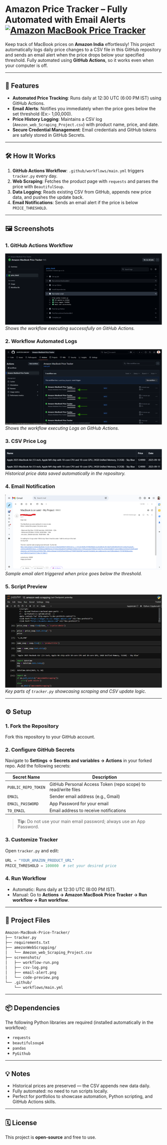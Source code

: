 # Amazon Price Tracker – Fully Automated with Email Alerts [![Amazon MacBook Price Tracker](https://github.com/SAHFEERULWASIHF/Amazon-MacBook-Price-Tracker/actions/workflows/main.yml/badge.svg)](https://github.com/SAHFEERULWASIHF/Amazon-MacBook-Price-Tracker/actions/workflows/main.yml)

Keep track of MacBook prices on **Amazon India** effortlessly! This project automatically logs daily price changes to a CSV file in this GitHub repository and sends an email alert when the price drops below your specified threshold. Fully automated using **GitHub Actions**, so it works even when your computer is off.

---

## 🚀 Features

* **Automated Price Tracking**: Runs daily at 12:30 UTC (6:00 PM IST) using GitHub Actions.
* **Email Alerts**: Notifies you immediately when the price goes below the set threshold (Ex:- 1,00,000).
* **Price History Logging**: Maintains a CSV log (`Amezon_web_Scraping_Project.csv`) with product name, price, and date.
* **Secure Credential Management**: Email credentials and GitHub tokens are safely stored in GitHub Secrets.

---

## 🛠️ How It Works

1. **GitHub Actions Workflow**: `.github/workflows/main.yml` triggers `tracker.py` every day.
2. **Web Scraping**: Fetches the product page with `requests` and parses the price with `BeautifulSoup`.
3. **Data Logging**: Reads existing CSV from GitHub, appends new price data, and pushes the update back.
4. **Email Notifications**: Sends an email alert if the price is below `PRICE_THRESHOLD`.

---

## 🖼 Screenshots

### 1. GitHub Actions Workflow
![Workflow Run](screenshots/workflow-run.png)  
*Shows the workflow executing successfully on GitHub Actions.*

### 2. Workflow Automated Logs
![CSV Price Log](screenshots/workflow-logs.png)  
*Shows the workflow executing Logs on GitHub Actions.*

### 3. CSV Price Log
![CSV Price Log](screenshots/csv-log.png)  
*Historical price data saved automatically in the repository.*

### 4. Email Notification
![Email Alert](screenshots/email-alert.png)  
*Sample email alert triggered when price goes below the threshold.*

### 5. Script Preview
![Code Preview](screenshots/code-preview.png)  
*Key parts of `tracker.py` showcasing scraping and CSV update logic.*

---

## ⚙️ Setup

### 1. Fork the Repository

Fork this repository to your GitHub account.

### 2. Configure GitHub Secrets

Navigate to **Settings → Secrets and variables → Actions** in your forked repo. Add the following secrets:

| Secret Name         | Description                                                   |
| ------------------- | ------------------------------------------------------------- |
| `PUBLIC_REPO_TOKEN` | GitHub Personal Access Token (repo scope) to read/write files |
| `EMAIL`             | Sender email address (e.g., Gmail)                            |
| `EMAIL_PASSWORD`    | App Password for your email                                   |
| `TO_EMAIL`          | Email address to receive notifications                        |

> **Tip:** Do not use your main email password; always use an App Password.

### 3. Customize Tracker

Open `tracker.py` and edit:

```python
URL = "YOUR_AMAZON_PRODUCT_URL"
PRICE_THRESHOLD = 100000  # set your desired price
```

### 4. Run Workflow

* Automatic: Runs daily at 12:30 UTC (6:00 PM IST).
* Manual: Go to **Actions → Amazon MacBook Price Tracker → Run workflow → Run workflow**.

---

## 💾 Project Files

```
Amazon-MacBook-Price-Tracker/
├── tracker.py
├── requirements.txt
├── amezonWebScrapping/
│   └── Amezon_web_Scraping_Project.csv
├── screenshots/
│   ├── workflow-run.png
│   ├── csv-log.png
│   ├── email-alert.png
│   └── code-preview.png
└── .github/
    └── workflows/main.yml
```

---

## 📦 Dependencies

The following Python libraries are required (installed automatically in the workflow):

* `requests`
* `beautifulsoup4`
* `pandas`
* `PyGithub`

---

## 💡 Notes

* Historical prices are preserved — the CSV appends new data daily.
* Fully automated: no need to run scripts locally.
* Perfect for portfolios to showcase automation, Python scripting, and GitHub Actions skills.

---

## 🗓 License

This project is **open-source** and free to use.
